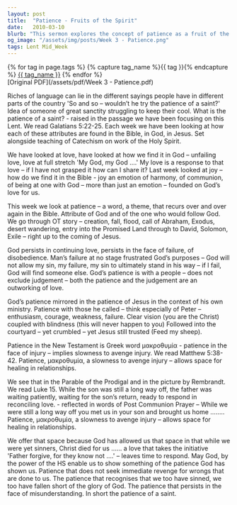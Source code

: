 ```yaml
---
layout: post
title:  "Patience - Fruits of the Spirit"
date:   2010-03-10
blurb: "This sermon explores the concept of patience as a fruit of the Spirit. It delves into the biblical accounts of God's patience with humanity, Jesus' patience with his disciples, and how patience allows space for healing in relationships. The sermon encourages believers to show the same patience God has shown them, not seeking immediate revenge for wrongs done to them."
og_image: "/assets/img/posts/Week 3 - Patience.png"
tags: Lent Mid_Week
---    
```

<div class="tag-pills">
  {% for tag in page.tags %}
    {% capture tag_name %}{{ tag }}{% endcapture %}
    <a href="{{ site.baseurl }}/tag/{{ tag_name | slugify }}" class="tag-pill">{{ tag_name }}</a>
  {% endfor %}
</div>
[Original PDF](/assets/pdf/Week 3 - Patience.pdf)

Riches of language can lie in the different sayings people have in different parts of the country 'So and so – wouldn’t he try the patience of a saint?' Idea of someone of great sanctity struggling to keep their cool. What is the patience of a saint? - raised in the passage we have been focusing on this Lent. We read Galatians 5:22-25. Each week we have been looking at how each of these attributes are found in the Bible, in God, in Jesus. Set alongside teaching of Catechism on work of the Holy Spirit.

We have looked at love, have looked at how we find it in God – unfailing love, love at full stretch 'My God, my God ….' My love is a response to that love – if I have not grasped it how can I share it? Last week looked at joy – how do we find it in the Bible - joy an emotion of harmony, of communion, of being at one with God – more than just an emotion – founded on God’s love for us.

This week we look at patience – a word, a theme, that recurs over and over again in the Bible. Attribute of God and of the one who would follow God. We go through OT story – creation, fall, flood, call of Abraham, Exodus, desert wandering, entry into the Promised Land through to David, Solomon, Exile – right up to the coming of Jesus.

God persists in continuing love, persists in the face of failure, of disobedience. Man’s failure at no stage frustrated God’s purposes – God will not allow my sin, my failure, my sin to ultimately stand in his way – if I fail, God will find someone else. God’s patience is with a people – does not exclude judgement – both the patience and the judgement are an outworking of love.

God’s patience mirrored in the patience of Jesus in the context of his own ministry. Patience with those he called – think especially of Peter – enthusiasm, courage, weakness, failure. Clear vision (you are the Christ) coupled with blindness (this will never happen to you) Followed into the courtyard – yet crumbled – yet Jesus still trusted (Feed my sheep).

Patience in the New Testament is Greek word μακροθυμία - patience in the face of injury – implies slowness to avenge injury. We read Matthew 5:38-42. Patience, μακροθυμία, a slowness to avenge injury – allows space for healing in relationships.

We see that in the Parable of the Prodigal and in the picture by Rembrandt. We read Luke 15. While the son was still a long way off, the father was waiting patiently, waiting for the son’s return, ready to respond in reconciling love. - reflected in words of Post Communion Prayer – While we were still a long way off you met us in your son and brought us home …….. Patience, μακροθυμία, a slowness to avenge injury – allows space for healing in relationships.

We offer that space because God has allowed us that space in that while we were yet sinners, Christ died for us …… a love that takes the initiative 'Father forgive, for they know not ….' – leaves time to respond. May God, by the power of the HS enable us to show something of the patience God has shown us. Patience that does not seek immediate revenge for wrongs that are done to us. The patience that recognises that we too have sinned, we too have fallen short of the glory of God. The patience that persists in the face of misunderstanding. In short the patience of a saint.
